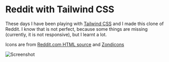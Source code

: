 # Reddit with Tailwind CSS
These days I have been playing with [Tailwind CSS](https://tailwindcss.com/) and I made this clone of Reddit. I know that is not perfect, because some things are missing (currently, it is not responsive), but I learnt a lot.

Icons are from [Reddit.com HTML source](https://www.reddit.com) and [Zondicons](http://www.zondicons.com/)


![Screenshot](https://raw.githubusercontent.com/vreaxe/tailwindcss-reddit/screenshot.png)